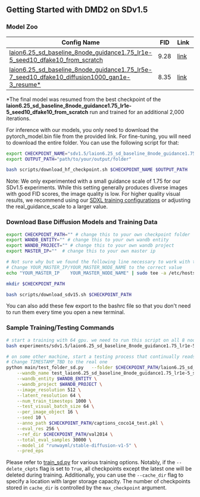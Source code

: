 ## Getting Started with DMD2 on SDv1.5

### Model Zoo

| Config Name | FID | Link | Iters | Hours |
| ----------- | --- | ---- | ----- | ----- |
| [laion6.25_sd_baseline_8node_guidance1.75_lr1e-5_seed10_dfake10_from_scratch](./laion6.25_sd_baseline_8node_guidance1.75_lr1e-5_seed10_dfake10_from_scratch.sh) | 9.28 | [link](https://huggingface.co/tianweiy/DMD2/tree/main/model/sdv1.5/laion6.25_sd_baseline_8node_guidance1.75_lr1e-5_seed10_dfake10_from_scratch_fid9.28_checkpoint_model_039000) | 39k | 25 |
| [laion6.25_sd_baseline_8node_guidance1.75_lr5e-7_seed10_dfake10_diffusion1000_gan1e-3_resume*](./laion6.25_sd_baseline_8node_guidance1.75_lr5e-7_seed10_dfake10_diffusion1000_gan1e-3_resume.sh) | 8.35 | [link](https://huggingface.co/tianweiy/DMD2/tree/main/model/sdv1.5/laion6.25_sd_baseline_8node_guidance1.75_lr5e-7_seed10_dfake10_diffusion1000_gan1e-3_resume_fid8.35_checkpoint_model_041000/) | 2k | 2 |

*The final model was resumed from the best checkpoint of the **laion6.25_sd_baseline_8node_guidance1.75_lr1e-5_seed10_dfake10_from_scratch** run and trained for an additional 2,000 iterations. 

For inference with our models, you only need to download the pytorch_model.bin file from the provided link. For fine-tuning, you will need to download the entire folder.
You can use the following script for that:

```bash 
export CHECKPOINT_NAME="sdv1.5/laion6.25_sd_baseline_8node_guidance1.75_lr1e-5_seed10_dfake10_from_scratch_fid9.28_checkpoint_model_039000"  # note that the sdv1.5/ is necessary
export OUTPUT_PATH="path/to/your/output/folder"

bash scripts/download_hf_checkpoint.sh $CHECKPOINT_NAME $OUTPUT_PATH
```

Note: We only experimented with a small guidance scale of 1.75 for our SDv1.5 experiments. While this setting generally produces diverse images with good FID scores, the image quality is low. For higher quality visual results, we recommend using our [SDXL training configurations](../sdxl/README.md) or adjusting the real_guidance_scale to a larger value.


### Download Base Diffusion Models and Training Data
```bash
export CHECKPOINT_PATH="" # change this to your own checkpoint folder 
export WANDB_ENTITY="" # change this to your own wandb entity
export WANDB_PROJECT="" # change this to your own wandb project
export MASTER_IP=""  # change this to your own master ip

# Not sure why but we found the following line necessary to work with the accelerate package in our system. 
# Change YOUR_MASTER_IP/YOUR_MASTER_NODE_NAME to the correct value 
echo "YOUR_MASTER_IP 	YOUR_MASTER_NODE_NAME" | sudo tee -a /etc/hosts

mkdir $CHECKPOINT_PATH

bash scripts/download_sdv15.sh $CHECKPOINT_PATH
```

You can also add these few export to the bashrc file so that you don't need to run them every time you open a new terminal.

### Sample Training/Testing Commands

```bash
# start a training with 64 gpu. we need to run this script on all 8 nodes. 
bash experiments/sdv1.5/laion6.25_sd_baseline_8node_guidance1.75_lr1e-5_seed10_dfake10_from_scratch.sh $CHECKPOINT_PATH  $WANDB_ENTITY $WANDB_PROJECT $MASTER_IP

# on some other machine, start a testing process that continually reads from the checkpoint folder and evaluate the FID 
# Change TIMESTAMP_TBD to the real one
python main/test_folder_sd.py   --folder $CHECKPOINT_PATH/laion6.25_sd_baseline_8node_guidance1.75_lr1e-5_seed10_dfake10_from_scratch/TIMESTAMP_TBD \
    --wandb_name test_laion6.25_sd_baseline_8node_guidance1.75_lr1e-5_seed10_dfake10_from_scratch \
    --wandb_entity $WANDB_ENTITY \
    --wandb_project $WANDB_PROJECT \
    --image_resolution 512 \
    --latent_resolution 64 \
    --num_train_timesteps 1000 \
    --test_visual_batch_size 64 \
    --per_image_object 16 \
    --seed 10 \
    --anno_path $CHECKPOINT_PATH/captions_coco14_test.pkl \
    --eval_res 256 \
    --ref_dir $CHECKPOINT_PATH/val2014 \
    --total_eval_samples 30000 \
    --model_id "runwayml/stable-diffusion-v1-5" \
    --pred_eps 
```

Please refer to [train_sd.py](../../main/train_sd.py) for various training options. Notably, if the `--delete_ckpts` flag is set to `True`, all checkpoints except the latest one will be deleted during training. Additionally, you can use the `--cache_dir` flag to specify a location with larger storage capacity. The number of checkpoints stored in `cache_dir` is controlled by the `max_checkpoint` argument.
